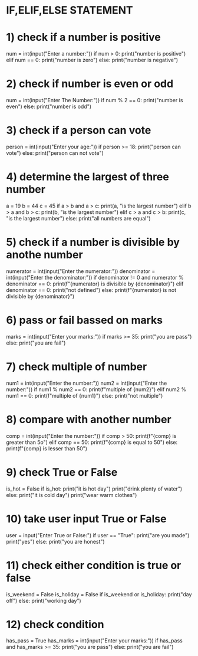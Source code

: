 # IF,ELIF,ELSE STATEMENT
# 1) check if a number is positive 

num = int(input("Enter a number:"))
if num > 0:
   print("number is positive")
elif num == 0:
  print("number is zero")
else:
   print("number is negative")

# 2) check if number is even or odd

 num = int(input("Enter The Number:"))
 if num % 2 == 0:
   print("number is even")
 else:
   print("number is odd")

# 3) check if a person can vote

 person = int(input("Enter your age:"))
 if person >= 18:
   print("person can vote")
 else:
   print("person can not vote")
# 4) determine the largest of three number

 a = 19
 b = 44
 c = 45
 if a > b and a > c:
   print(a, "is the largest number")
 elif b > a and b > c: 
   print(b, "is the largest number")
 elif c > a and c > b: 
   print(c, "is the largest number")
 else:
   print("all numbers are equal")
# 5) check if a number is divisible by anothe number

 numerator = int(input("Enter the numerator:"))
 denominator = int(input("Enter the denominator:"))
 if denominator != 0 and numerator % denominator == 0:
   print(f"{numerator} is divisible by {denominator}")
 elif denominator == 0:
   print("not defined")
 else:
   print(f"{numerator} is not divisible by {denominator}")
# 6) pass or fail bassed on marks

 marks = int(input("Enter your marks:"))
 if marks >= 35:
   print("you are pass")
 else:
   print("you are fail") 
# 7) check multiple of number

 num1 = int(input("Enter the number:"))
 num2 = int(input("Enter the number:"))
 if num1 % num2 == 0: 
   print(f"multiple of {num2}")
 elif num2 % num1 == 0:
   print(f"multiple of {num1}")
 else:
   print("not multiple")
# 8) compare with another number

 comp = int(input("Enter the number:"))
 if comp > 50:
   print(f"{comp} is greater than 5o")
 elif comp == 50:
   print(f"{comp} is equal to 50")
 else:
   print(f"{comp} is lesser than 50")
# 9) check True or False 

 is_hot = False
 if is_hot:
   print("it is hot day")
   print("drink plenty of water")
 else:
   print("it is cold day")
   print("wear warm clothes")
# 10) take user input True or False

 user = input("Enter True or False:")
 if user == "True":
   print("are you made")
   print("yes")
 else:
   print("you are honest")
# 11) check either condition is true or false

 is_weekend = False
 is_holiday = False
 if is_weekend or is_holiday:
   print("day off")
 else:
   print("working day")

# 12) check condition

 has_pass = True
 has_marks = int(input("Enter your marks:"))
 if has_pass and has_marks >= 35:
   print("you are pass")
 else:
   print("you are fail")

 

